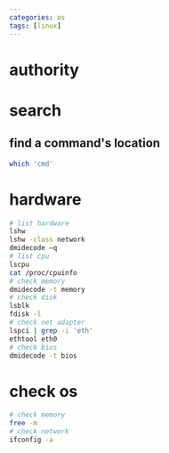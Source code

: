 ```yaml
---
categories: os
tags: [linux]    
---
```

# authority

# search
## find a command's location
```sh
which 'cmd'
```

# hardware
```sh
# list hardware
lshw
lshw -class network
dmidecode –q
# list cpu
lscpu
cat /proc/cpuinfo
# check memory
dmidecode -t memory
# check disk
lsblk
fdisk -l
# check net adapter
lspci | grep -i 'eth'
ethtool eth0
# check bios
dmidecode -t bios
```

# check os
```sh
# check memory
free -m
# check network
ifconfig -a
```